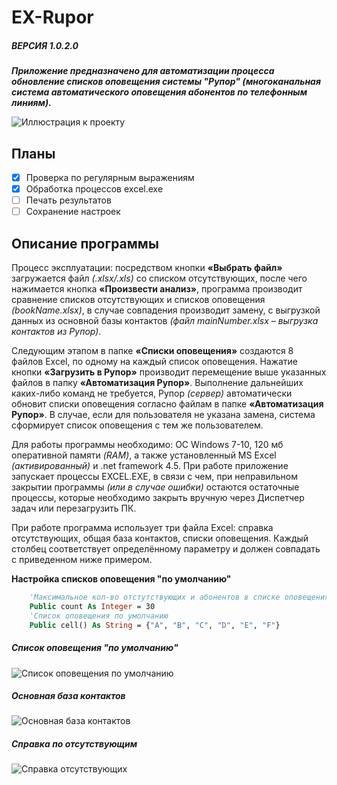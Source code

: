 # EX-Rupor
##### ВЕРСИЯ 1.0.2.0
***Приложение предназначено для автоматизации процесса обновление списков оповещения системы "Рупор" (многоканальная система автоматического оповещения абонентов по телефонным линиям).***

![Иллюстрация к проекту](https://lh3.googleusercontent.com/-7EUrgoacWQ8/X-o2diV9VRI/AAAAAAAAGlM/uZrCvHXdaJcDsqN4N_hSnIIHvJCdBHnbgCLcBGAsYHQ/s16000/image.png)
## Планы
- [X] Проверка по регулярным выражениям
- [X] Обработка процессов excel.exe
- [ ] Печать результатов
- [ ] Сохранение настроек

## Описание программы
Процесс эксплуатации: посредством кнопки **«Выбрать файл»** загружается файл *(.xlsx/.xls)* со списком отсутствующих, после чего нажимается кнопка **«Произвести анализ»**, программа производит сравнение списков отсутствующих и списков оповещения *(bookName.xlsx)*, в случае совпадения производит замену, с выгрузкой данных из основной базы контактов *(файл mainNumber.xlsx – выгрузка контактов из Рупор)*. 

Следующим этапом в папке **«Списки оповещения»** создаются 8 файлов Excel, по одному на каждый список оповещения. Нажатие кнопки **«Загрузить в Рупор»** производит перемещение выше указанных файлов в папку **«Автоматизация Рупор»**. 
Выполнение дальнейших каких-либо команд не требуется, Рупор *(сервер)* автоматически обновит списки оповещения согласно файлам в папке **«Автоматизация Рупор»**. В случае, если для пользователя не указана замена, система сформирует список оповещения с тем же пользователем.

Для работы программы необходимо: ОС Windows 7-10, 120 мб оперативной памяти *(RAM)*, а также установленный MS Excel *(активированный)* и .net framework 4.5. 
При работе приложение запускает процессы EXCEL.EXE, в связи с чем, при неправильном закрытии программы *(или в случае ошибки)* остаются остаточные процессы, которые необходимо закрыть вручную через Диспетчер задач или перезагрузить ПК.

При работе программа использует три файла Excel: справка отсутствующих, общая база контактов, списки оповещения. Каждый столбец соответствует определённому параметру и должен совпадать с приведенном ниже примером.

**Настройка списков оповещения "по умолчанию"**
``` vb
    'Максимальное кол-во отстутствующих и абонентов в списке оповещения
    Public count As Integer = 30
    'Список оповещения по умолчанию
    Public cell() As String = {"A", "B", "C", "D", "E", "F"}
```

##### Список оповещения "по умолчанию"
![Список оповещения по умолчанию](https://lh3.googleusercontent.com/-1csEUbV7e0g/X-o0v6dZ_1I/AAAAAAAAGk0/gISi02tHUT4H5JbmjObZPt4KK-xpw0SQQCLcBGAsYHQ/s16000/image.png)

##### Основная база контактов
![Основная база контактов](https://lh3.googleusercontent.com/-yUUCjGYw_Wo/X-o0sDUZP7I/AAAAAAAAGkw/VnAUF8gSP78qF4EIaKt7IP_3_NFk_9w7wCLcBGAsYHQ/s16000/image.png)

##### Справка по отсутствующим
![Справка отсутствующих](https://lh3.googleusercontent.com/-21lxDBWUBgk/X-o0zGsF_gI/AAAAAAAAGk4/s-If7NMbKNMiBYwu-Im52Dd8Fy5hTkDfACLcBGAsYHQ/s16000/image.png)
